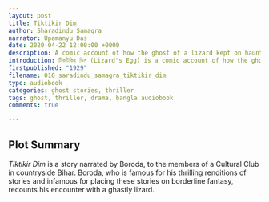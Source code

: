 ```yaml
---
layout: post
title: Tiktikir Dim
author: Sharadindu Samagra
narrator: Upamanyu Das
date: 2020-04-22 12:00:00 +0000
description: A comic account of how the ghost of a lizard kept on haunting the narrator.
introduction: টিকটিকির ডিম (Lizard's Egg) is a comic account of how the ghost of a lizard kept on haunting the narrator; and the basic structure of this story tends readers to interrogate the falsity associated with its description.
firstpublished: "1929"
filename: 010_saradindu_samagra_tiktikir_dim
type: audiobook
categories: ghost stories, thriller
tags: ghost, thriller, drama, bangla audiobook
comments: true

---
```

Plot Summary
------------

*Tiktikir Dim* is a story narrated by Boroda, to the members of a Cultural Club in countryside Bihar. Boroda, who is famous for his thrilling renditions of stories and infamous for placing these stories on borderline fantasy, recounts his encounter with a ghastly lizard.

[jekyll]:      http://jekyllrb.com
[jekyll-gh]:   https://github.com/jekyll/jekyll
[jekyll-help]: https://github.com/jekyll/jekyll-help
